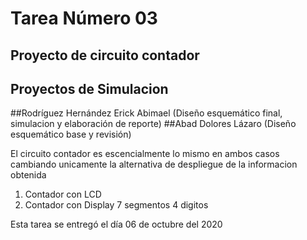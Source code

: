 # Tarea Número 03
## Proyecto de circuito contador 
## Proyectos de Simulacion 
##Rodríguez Hernández Erick Abimael (Diseño esquemático final, simulacion y elaboración de reporte)
##Abad Dolores Lázaro (Diseño esquemático base y revisión)



El circuito contador es escencialmente lo mismo en ambos casos cambiando 
unicamente la alternativa de despliegue de la informacion obtenida
1. Contador con LCD
2. Contador con Display 7 segmentos 4 digitos


Esta tarea se entregó el día 06 de octubre del 2020
